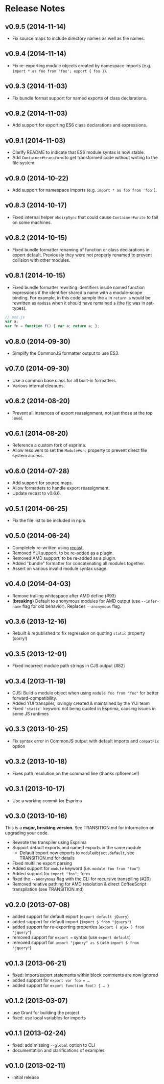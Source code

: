 # Release Notes

## v0.9.5 <span class="release-date">(2014-11-14)</span>

* Fix source maps to include directory names as well as file names.

## v0.9.4 <span class="release-date">(2014-11-14)</span>

* Fix re-exporting module objects created by namespace imports (e.g. `import * as foo from 'foo'; export { foo }`).

## v0.9.3 <span class="release-date">(2014-11-03)</span>

* Fix bundle format support for named exports of class declarations.

## v0.9.2 <span class="release-date">(2014-11-03)</span>

* Add support for exporting ES6 class declarations and expressions.

## v0.9.1 <span class="release-date">(2014-11-03)</span>

* Clarify README to indicate that ES6 module syntax is now stable.
* Add `Container#transform` to get transformed code without writing to the file system.

## v0.9.0 <span class="release-date">(2014-10-22)</span>

* Add support for namespace imports (e.g. `import * as foo from 'foo'`).

## v0.8.3 <span class="release-date">(2014-10-17)</span>

* Fixed internal helper `mkdirpSync` that could cause `Container#write` to fail on some machines.

## v0.8.2 <span class="release-date">(2014-10-15)</span>

* Fixed bundle formatter renaming of function or class declarations in export default. Previously they were not properly renamed to prevent collision with other modules.

## v0.8.1 <span class="release-date">(2014-10-15)</span>

* Fixed bundle formatter rewriting identifiers inside named function expressions if the identifier shared a name with a module-scope binding. For example, in this code sample the `a` in `return a` would be rewritten as `mod$$a` when it should have remained `a` (the [fix](https://github.com/benjamn/ast-types/pull/68) was in ast-types).

```js
// mod.js
var a;
var fn = function f() { var a; return a; };
```

## v0.8.0 <span class="release-date">(2014-09-30)</span>

* Simplify the CommonJS formatter output to use ES3.

## v0.7.0 <span class="release-date">(2014-09-30)</span>

* Use a common base class for all built-in formatters.
* Various internal cleanups.

## v0.6.2 <span class="release-date">(2014-08-20)</span>

* Prevent all instances of export reassignment, not just those at the top level.

## v0.6.1 <span class="release-date">(2014-08-20)</span>

* Reference a custom fork of esprima.
* Allow resolvers to set the `Module#src` property to prevent direct file system access.

## v0.6.0 <span class="release-date">(2014-07-28)</span>

* Add support for source maps.
* Allow formatters to handle export reassignment.
* Update recast to v0.6.6.

## v0.5.1 <span class="release-date">(2014-06-25)</span>

* Fix the file list to be included in npm.

## v0.5.0 <span class="release-date">(2014-06-24)</span>

* Completely re-written using [recast](https://github.com/benjamn/recast).
* Removed YUI support, to be re-added as a plugin.
* Removed AMD support, to be re-added as a plugin.
* Added "bundle" formatter for concatenating all modules together.
* Assert on various invalid module syntax usage.

## v0.4.0 <span class="release-date">(2014-04-03)</span>

* Remove trailing whitespace after AMD define (#93)
* (**breaking**) Default to anonymous modules for AMD output (use `--infer-name` flag for old behavior). Replaces `--anonymous` flag.

## v0.3.6 <span class="release-date">(2013-12-16)</span>

* Rebuilt & republished to fix regression on quoting `static` property (sorry!)

## v0.3.5 <span class="release-date">(2013-12-01)</span>

* Fixed incorrect module path strings in CJS output (#82)

## v0.3.4 <span class="release-date">(2013-11-19)</span>

* CJS: Build a module object when using `module foo from "foo"` for better forward-compatibility.
* Added YUI transpiler, lovingly created & maintained by the YUI team
* Fixed `'static'` keyword not being quoted in Esprima, causing issues in some JS runtimes

## v0.3.3 <span class="release-date">(2013-10-25)</span>

* Fix syntax error in CommonJS output with default imports and `compatFix` option

## v0.3.2 <span class="release-date">(2013-10-18)</span>

* Fixes path resolution on the command line (thanks rpflorence!)

## v0.3.1 <span class="release-date">(2013-10-17)</span>

* Use a working commit for Esprima

## v0.3.0 <span class="release-date">(2013-10-16)</span>

This is a **major, breaking version**. See TRANSITION.md for information on upgrading your code.

* Rewrote the transpiler using Esprima
* Support default exports and named exports in the same module
  * Default export now exports to `moduleObject.default`, see TRANSITION.md for details
* Fixed multiline export parsing
* Added support for `module` keyword (i.e. `module foo from "foo"`)
* Added support for `import "foo";` form
* fixed the `--anonymous` flag with the CLI for recursive transpiling (#20)
* Removed relative pathing for AMD resolution & direct CoffeeScript transpilation (see TRANSITION.md)

## v0.2.0 <span class="release-date">(2013-07-08)</span>

* added support for default export (`export default jQuery`)
* added support for default import (`import $ from "jquery"`)
* added support for re-exporting properties (`export { ajax } from "jquery"`)
* removed support for `export =` syntax (use `export default`)
* removed support for `import "jquery" as $` (use `import $ from "jquery"`)

## v0.1.3 <span class="release-date">(2013-06-21)</span>

* fixed: import/export statements within block comments are now ignored
* added support for `export var foo = …`
* added support for `export function foo() { … }`

## v0.1.2 <span class="release-date">(2013-03-07)</span>

* use Grunt for building the project
* fixed: use local variables for imports

## v0.1.1 <span class="release-date">(2013-02-24)</span>

* fixed: add missing `--global` option to CLI
* documentation and clarifications of examples

## v0.1.0 <span class="release-date">(2013-02-11)</span>

* initial release

